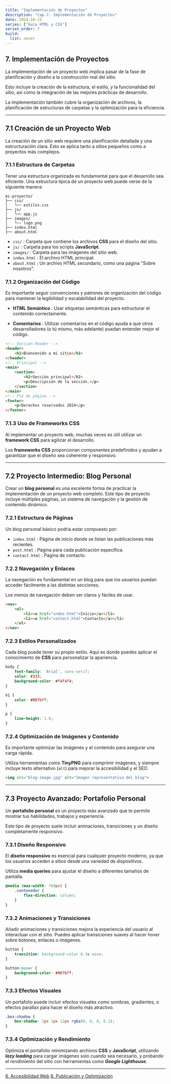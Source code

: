 ```yaml
---
title: "Implementación de Proyectos"
description: "Cap.7. Implementación de Proyectos"
date: 2024-10-15
series: ["Guía HTML y CSS"]
series_order: 7
build:
  list: never
---
```



## 7. Implementación de Proyectos

La implementación de un proyecto web implica pasar de la fase de planificación y diseño a la construcción real del sitio.

Esto incluye la creación de la estructura, el estilo, y la funcionalidad del sitio, así como la integración de las mejores prácticas de desarrollo.

La implementación también cubre la organización de archivos, la planificación de estructuras de carpetas y la optimización para la eficiencia.

---

## 7.1 Creación de un Proyecto Web


La creación de un sitio web requiere una planificación detallada y una estructuración clara. Esto se aplica tanto a sitios pequeños como a proyectos más complejos.

### 7.1.1 Estructura de Carpetas

Tener una estructura organizada es fundamental para que el desarrollo sea eficiente. Una estructura típica de un proyecto web puede verse de la siguiente manera:

```plaintext
mi-proyecto/
├── css/
│   └── estilos.css
├── js/
│   └── app.js
├── images/
│   └── logo.png
├── index.html
├── about.html
```

- `css/` : Carpeta que contiene los archivos **CSS** para el diseño del sitio.
- `js/` : Carpeta para los scripts **JavaScript**.
- `images/` : Carpeta para las imágenes del sitio web.
- `index.html` : El archivo HTML principal.
- `about.html` : Un archivo HTML secundario, como una página "Sobre nosotros".


### 7.1.2 Organización del Código

Es importante seguir convenciones y patrones de organización del código para mantener la legibilidad y escalabilidad del proyecto.

- **HTML Semántico** : Usar etiquetas semánticas para estructurar el contenido correctamente.

- **Comentarios** : Utilizar comentarios en el código ayuda a que otros desarrolladores (o tú mismo, más adelante) puedan entender mejor el código.

```html
<!-- Sección Header -->
<header>
    <h1>Bienvenido a mi sitio</h1>
</header>
<!-- Principal -->
<main>
    <section>
        <h2>Sección principal</h2>
        <p>Descripción de la sección.</p>
    </section>
</main>
<!-- Pie de página -->
<footer>
    <p>Derechos reservados 2024</p>
</footer>

```

### 7.1.3 Uso de Frameworks CSS

Al implementar un proyecto web, muchas veces es útil utilizar un **framework CSS** para agilizar el desarrollo.

Los **frameworks CSS** proporcionan componentes predefinidos y ayudan a garantizar que el diseño sea coherente y responsivo.

---

## 7.2 Proyecto Intermedio: Blog Personal

Crear un **blog personal** es una excelente forma de practicar la implementación de un proyecto web completo. Este tipo de proyecto incluye múltiples páginas, un sistema de navegación y la gestión de contenido dinámico.

### 7.2.1 Estructura de Páginas

Un blog personal básico podría estar compuesto por:

- `index.html` : Página de inicio donde se listan las publicaciones más recientes.
- `post.html` : Página para cada publicación específica.
- `contact.html` : Página de contacto.

### 7.2.2 Navegación y Enlaces

La navegación es fundamental en un blog para que los usuarios puedan acceder fácilmente a las distintas secciones.

Los menús de navegación deben ser claros y fáciles de usar.


```html
<nav>
    <ul>
        <li><a href="index.html">Inicio</a></li>
        <li><a href="contact.html">Contacto</a></li>
    </ul>
</nav>
```

### 7.2.3 Estilos Personalizados

Cada blog puede tener su propio estilo. Aquí es donde puedes aplicar el conocimiento de **CSS** para personalizar la apariencia.

```css
body {
    font-family: 'Arial', sans-serif;
    color: #333;
    background-color: #f4f4f4;
}

h1 {
    color: #007bff;
}

p {
    line-height: 1.6;
}

```

### 7.2.4 Optimización de Imágenes y Contenido

Es importante optimizar las imágenes y el contenido para asegurar una carga rápida.

Utiliza herramientas como **TinyPNG** para comprimir imágenes, y siempre incluye texto alternativo (`alt`) para mejorar la accesibilidad y el SEO.

```html
<img src="blog-image.jpg" alt="Imagen representativa del blog">
```

---

## 7.3 Proyecto Avanzado: Portafolio Personal

Un **portafolio personal** es un proyecto más avanzado que te permite mostrar tus habilidades, trabajos y experiencia.

Este tipo de proyecto suele incluir animaciones, transiciones y un diseño completamente responsivo.

### 7.3.1 Diseño Responsivo
El **diseño responsivo** es esencial para cualquier proyecto moderno, ya que los usuarios acceden a sitios desde una variedad de dispositivos. 

Utiliza **media queries** para ajustar el diseño a diferentes tamaños de pantalla.

```css
@media (max-width: 768px) {
    .contenedor {
        flex-direction: column;
    }
}
```

### 7.3.2 Animaciones y Transiciones

Añadir animaciones y transiciones mejora la experiencia del usuario al interactuar con el sitio. Puedes aplicar transiciones suaves al hacer hover sobre botones, enlaces o imágenes.

```css
button {
    transition: background-color 0.3s ease;
}

button:hover {
    background-color: #007bff;
}
```

### 7.3.3 Efectos Visuales

Un portafolio puede incluir efectos visuales como sombras, gradientes, o efectos parallax para hacer el diseño más atractivo.

```css
.box-shadow {
    box-shadow: 2px 2px 12px rgba(0, 0, 0, 0.1);
}
```

### 7.3.4 Optimización y Rendimiento

Optimiza el portafolio minimizando archivos **CSS** y **JavaScript**, utilizando ***lazy loading*** para cargar imágenes solo cuando sea necesario, y probando el rendimiento del sitio con herramientas como ***Google Lighthouse***.



---

<div class="footer-nav">
    <a href="../06-accesibilidad/index.md">6. Accesibilidad Web</a>
    <!-- <a href="#" class="prev-link" class="tachado">Anterior</a> -->
    <a href="../08-publicacion/index.md">8. Publicación y Optimización</a>    
</div>
